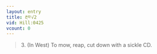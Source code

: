 ```yaml
---
layout: entry
title: རྔབ་√2
vid: Hill:0425
vcount: 0
---
```

> 3\. (In West) To mow, reap, cut down with a sickle CD\.

